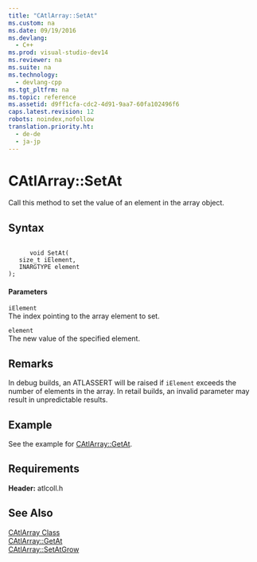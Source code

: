 ```yaml
---
title: "CAtlArray::SetAt"
ms.custom: na
ms.date: 09/19/2016
ms.devlang: 
  - C++
ms.prod: visual-studio-dev14
ms.reviewer: na
ms.suite: na
ms.technology: 
  - devlang-cpp
ms.tgt_pltfrm: na
ms.topic: reference
ms.assetid: d9ff1cfa-cdc2-4d91-9aa7-60fa102496f6
caps.latest.revision: 12
robots: noindex,nofollow
translation.priority.ht: 
  - de-de
  - ja-jp
---
```

# CAtlArray::SetAt
Call this method to set the value of an element in the array object.  
  
## Syntax  
  
```  
  
      void SetAt(  
   size_t iElement,  
   INARGTYPE element   
);  
```  
  
#### Parameters  
 `iElement`  
 The index pointing to the array element to set.  
  
 `element`  
 The new value of the specified element.  
  
## Remarks  
 In debug builds, an ATLASSERT will be raised if `iElement` exceeds the number of elements in the array. In retail builds, an invalid parameter may result in unpredictable results.  
  
## Example  
 See the example for [CAtlArray::GetAt](../vs140/CAtlArray--GetAt.md).  
  
## Requirements  
 **Header:** atlcoll.h  
  
## See Also  
 [CAtlArray Class](../vs140/CAtlArray-Class.md)   
 [CAtlArray::GetAt](../vs140/CAtlArray--GetAt.md)   
 [CAtlArray::SetAtGrow](../vs140/CAtlArray--SetAtGrow.md)